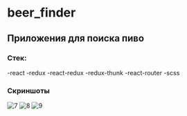 # beer_finder

## Приложения для поиска пиво

### Стек:
-react
-redux
-react-redux
-redux-thunk
-react-router
-scss

### Скриншоты
![7](https://user-images.githubusercontent.com/87998138/195411253-69a04ee8-642e-46ee-b753-c5e57ef09415.PNG)
![8](https://user-images.githubusercontent.com/87998138/195411255-ee61b077-defe-4a0c-8b30-c852d41e91a8.PNG)
![9](https://user-images.githubusercontent.com/87998138/195411257-db82ed17-a4e2-4270-b51c-cda303267553.PNG)
